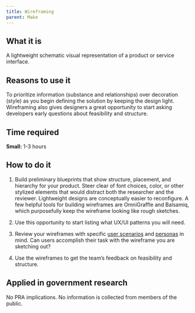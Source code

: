 ```yaml
---
title: Wireframing
parent: Make
---
```


## What it is

A lightweight schematic visual representation of a product or service interface.

## Reasons to use it

To prioritize information (substance and relationships) over decoration (style) as you begin defining the solution by keeping the design light. Wireframing also gives designers a great opportunity to start asking developers early questions about feasibility and structure.

## Time required

**Small:** 1-3 hours

## How to do it

1. Build preliminary blueprints that show structure, placement, and hierarchy for your product. Steer clear of font choices, color, or other stylized elements that would distract both the researcher and the reviewer. Lightweight designs are conceptually easier to reconfigure. A few helpful tools for building wireframes are OmniGraffle and Balsamiq, which purposefully keep the wireframe looking like rough sketches.

2. Use this opportunity to start listing what UX/UI patterns you will need.

3. Review your wireframes with specific [user scenarios](/../decide/user-scenarios/) and [personas](/../decide/personas/) in mind. Can users accomplish their task with the wireframe you are sketching out?

4. Use the wireframes to get the team’s feedback on feasibility and structure.

## Applied in government research

No PRA implications. No information is collected from members of the public.
